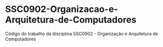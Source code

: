 # SSC0902-Organizacao-e-Arquitetura-de-Computadores
Código do trabalho da disciplina SSC0902 - Organização e Arquitetura de Computadores
